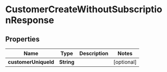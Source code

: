 

# CustomerCreateWithoutSubscriptionResponse


## Properties

| Name | Type | Description | Notes |
|------------ | ------------- | ------------- | -------------|
|**customerUniqueId** | **String** |  |  [optional] |



